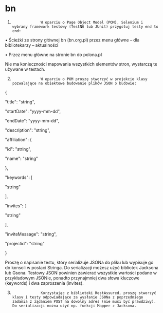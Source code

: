 # bn

1.                  W oparciu o Page Object Model (POM), Selenium i wybrany framework testowy (TestNG lub JUnit) przygotuj testy end to end:

•                    Ścieżki ze strony głównej bn (bn.org.pl) przez menu główne – dla bibliotekarzy – aktualności

•                    Przez menu główne na stronie bn do polona.pl

Nie ma konieczności mapowania wszystkich elementów stron, wystarczą te używane w testach.

2.                  W oparciu o POM proszę stworzyć w projekcie klasy pozwalające na obiektowe budowanie plików JSON o budowie:

{

"title": "string",

"startDate": "yyyy-mm-dd",

"endDate": "yyyy-mm-dd",

"description": "string",

"affiliation": {

  "id": "string",

  "name": "string"

},

"keywords": [

  "string"

],

"invites": [

  "string"

],

"inviteMessage": "string",

"projectid": "string"

}

 

Proszę o napisanie testu, który serializuje JSONa do pliku lub wypisuje go do konsoli w postaci Stringa. Do serializacji możesz użyć bibliotek Jacksona lub Gsona. Testowy JSON powinien zawierać wszystkie wartości podane w przykładowym JSONie, ponadto przynajmniej dwa słowa kluczowe (keywords) i dwa zaproszenia (invites).

3.                  Korzystając z biblioteki RestAssured, proszę stworzyć klasy i testy odpowiadające za wysłanie JSONa z poprzedniego zadania z żądaniem POST na dowolny adres (nie musi być prawdziwy). Do serializacji można użyć np. funkcji Mapper z Jacksona.

